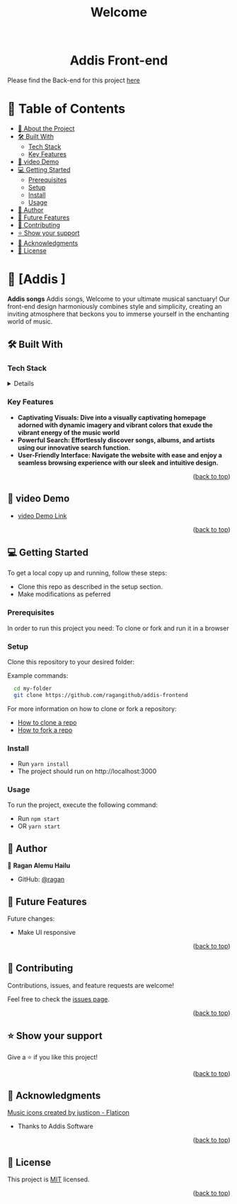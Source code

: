 <a name="readme-top"></a>

<div align="center">

  <h1><b>Welcome </b></h1>

</div>

<div align="center">
  
  <br/>
<h1 align="center">Addis Front-end</h1>
</div>

Please find the Back-end for this project [here](https://github.com/ragangithub/Addis-songApi)

<!-- TABLE OF CONTENTS -->

# 📗 Table of Contents

- [📖 About the Project](#about-project)
- [🛠 Built With ](#-built-with-)
  - [Tech Stack ](#tech-stack-)
  - [Key Features ](#key-features-)
  <!-- -   [🤯 Walk through video ](#walk-through) -->
- [🚀 video Demo ](#-live-demo-)
- [💻 Getting Started ](#-getting-started-)
  - [Prerequisites](#prerequisites)
  - [Setup](#setup)
  - [Install](#install)
  - [Usage](#usage)
- [👥 Author ](#-author-)
- [🔭 Future Features ](#-future-features-)
- [🤝 Contributing ](#-contributing-)
- [⭐️ Show your support ](#️-show-your-support-)
- [🙏 Acknowledgments ](#-acknowledgments-)
- [📝 License ](#-license-)

<!-- PROJECT DESCRIPTION -->

# 📖 [Addis ] <a name="about-project"></a>

**Addis songs** Addis songs, Welcome to your ultimate musical sanctuary! Our front-end design harmoniously combines style and simplicity, creating an inviting atmosphere that beckons you to immerse yourself in the enchanting world of music.

## 🛠 Built With <a name="built-with"></a>

### Tech Stack <a name="tech-stack"></a>

<details>
  
  <ul>
    <li>React</li>
    <li>Redux</li>
     <li>Redux-toolkit</li>
      <li>Redux-saga</li>
    <li>Typescript</li>
  </ul>
</details>

<!-- Features -->

### Key Features <a name="key-features"></a>

- **Captivating Visuals: Dive into a visually captivating homepage adorned with dynamic imagery and vibrant colors that exude the vibrant energy of the music world**
- **Powerful Search: Effortlessly discover songs, albums, and artists using our innovative search function.**
- **User-Friendly Interface: Navigate the website with ease and enjoy a seamless browsing experience with our sleek and intuitive design.**

<p align="right">(<a href="#readme-top">back to top</a>)</p>

<!-- LIVE DEMO -->

## 🚀 video Demo <a name="live-demo"></a>

- [video Demo Link](https://www.loom.com/share/879f926c6974458aaa5f259a7dec3d4c)

<p align="right">(<a href="#readme-top">back to top</a>)</p>

<!-- GETTING STARTED -->

## 💻 Getting Started <a name="getting-started"></a>

To get a local copy up and running, follow these steps:

- Clone this repo as described in the setup section.
- Make modifications as peferred

### Prerequisites

In order to run this project you need: To clone or fork and run it in a browser

### Setup

Clone this repository to your desired folder:

Example commands:

```sh
  cd my-folder
  git clone https://github.com/ragangithub/addis-frontend
```

For more information on how to clone or fork a repository:

- <a href="https://docs.github.com/en/repositories/creating-and-managing-repositories/cloning-a-repository">How to clone a repo</a>
- <a href="https://docs.github.com/en/get-started/quickstart/fork-a-repo">How to fork a repo</a>

### Install

- Run `yarn install`
- The project should run on http://localhost:3000

### Usage

To run the project, execute the following command:

- Run `npm start`
- OR `yarn start`

<!-- AUTHORS -->

## 👥 Author <a name="authors"></a>

👤 **Ragan Alemu Hailu**

- GitHub: [@ragan](https://github.com/ragangithub)

<!-- FUTURE FEATURES -->

## 🔭 Future Features <a name="future-features"></a>

Future changes:

- Make UI responsive

<p align="right">(<a href="#readme-top">back to top</a>)</p>

<!-- CONTRIBUTING -->

## 🤝 Contributing <a name="contributing"></a>

Contributions, issues, and feature requests are welcome!

Feel free to check the [issues page](https://github.com/ragangithub/addis-frontend/issues).

<p align="right">(<a href="#readme-top">back to top</a>)</p>

<!-- SUPPORT -->

## ⭐️ Show your support <a name="support"></a>

Give a ⭐️ if you like this project!

<p align="right">(<a href="#readme-top">back to top</a>)</p>

<!-- ACKNOWLEDGEMENTS -->

## 🙏 Acknowledgments <a name="acknowledgements"></a>

<a href="https://www.flaticon.com/free-icons" title="recipe icons">Music icons created by justicon - Flaticon</a><br />

- Thanks to Addis Software

<p align="right">(<a href="#readme-top">back to top</a>)</p>

<!-- LICENSE -->

## 📝 License <a name="license"></a>

This project is [MIT](./LICENSE) licensed.

<p align="right">(<a href="#readme-top">back to top</a>)</p>
